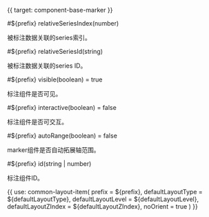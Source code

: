 {{ target: component-base-marker }}

#${prefix} relativeSeriesIndex(number)

被标注数据关联的series索引。

#${prefix} relativeSeriesId(string)

被标注数据关联的series ID。

#${prefix} visible(boolean) = true

标注组件是否可见。

#${prefix} interactive(boolean) = false

标注组件是否可交互。

#${prefix} autoRange(boolean) = false

marker组件是否自动拓展轴范围。

#${prefix} id(string | number)

标注组件ID。

{{ use: common-layout-item(
  prefix = ${prefix},
  defaultLayoutType = ${defaultLayoutType},
  defaultLayoutLevel = ${defaultLayoutLevel},
  defaultLayoutZIndex = ${defaultLayoutZIndex},
  noOrient = true
) }}


